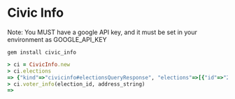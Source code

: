# Civic Info

Note: You MUST have a google API key, and it must be set in your environment as GOOGLE_API_KEY

```
gem install civic_info
```

```ruby
> ci = CivicInfo.new
> ci.elections
=> {"kind"=>"civicinfo#electionsQueryResponse", "elections"=>[{"id"=>"2000", "name"=>"VIP Test Election", "electionDay"=>"2013-06-06"}, {"id"=>"4000", "name"=>"U.S. 2012 General Election", "electionDay"=>"2012-11-06"}]}
> ci.voter_info(election_id, address_string)
=>
```
